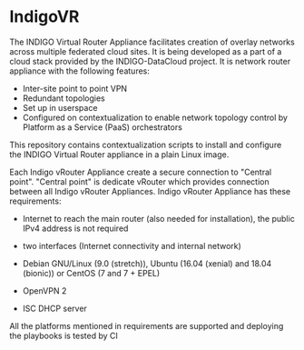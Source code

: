 # IndigoVR 
The INDIGO Virtual Router Appliance facilitates creation of overlay networks across multiple federated cloud sites. It is being developed as a part of a cloud stack provided by the INDIGO-DataCloud project. It is network router appliance with the following features:

* Inter-site point to point VPN
* Redundant topologies
* Set up in userspace
* Configured on contextualization to enable network topology control by Platform as a Service (PaaS) orchestrators

This repository contains contextualization scripts to install and configure the INDIGO Virtual Router appliance in a plain Linux image.

Each Indigo vRouter Appliance create a secure connection to "Central point". "Central point" is dedicate vRouter which provides connection between all Indigo vRouter Appliances. Indigo vRouter Appliance has these requirements:

* Internet to reach the main router (also needed for installation), the public IPv4 address is not required
* two interfaces (Internet connectivity and internal network)

* Debian GNU/Linux (9.0 (stretch)), Ubuntu (16.04 (xenial) and 18.04 (bionic)) or CentOS (7 and 7 + EPEL)
* OpenVPN 2
* ISC DHCP server

All the platforms mentioned in requirements are supported and deploying the playbooks is tested by CI

